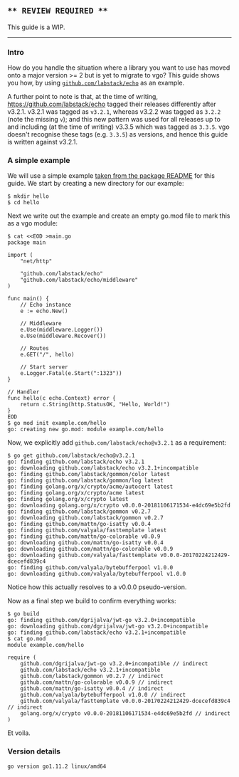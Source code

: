 <!-- __JSON: gobin -m -run myitcv.io/cmd/egrunner script.sh # LONG ONLINE

## `** REVIEW REQUIRED **`

This guide is a WIP.

----

### Intro

How do you handle the situation where a library you want to use has moved onto a major version >= 2 but is yet to
migrate to vgo? This guide shows you how, by using [`github.com/labstack/echo`](https://github.com/labstack/echo)
as an example.

A further point to note is that, at the time of writing, https://github.com/labstack/echo tagged their releases
differently after v3.2.1. v3.2.1 was tagged as `v3.2.1`, whereas v3.2.2 was tagged as `3.2.2` (note the missing `v`);
and this new pattern was used for all releases up to and including (at the time of writing) v3.3.5 which was tagged as
`3.3.5`. vgo doesn't recognise these tags (e.g. `3.3.5`) as versions, and hence this guide is written against v3.2.1.

### A simple example

We will use a simple example [taken from the package
README](https://github.com/labstack/echo/tree/d36ff729613dd8e825455c504bea0586c43ac03d#example) for this guide. We start
by creating a new directory for our example:

```
{{PrintBlock "step 0" -}}
```

Next we write out the example and create an empty go.mod file to mark this as a vgo module:

```
{{PrintBlock "step 1" -}}
```

Now, we explicitly add `github.com/labstack/echo@v3.2.1` as a requirement:

```
{{PrintBlock "step 2" -}}
```

Notice how this actually resolves to a v0.0.0 pseudo-version.

Now as a final step we build to confirm everything works:

```
{{PrintBlock "step 3" -}}
```

Et voila.

### Version details

```
{{PrintBlockOut "version details" -}}
```

-->

## `** REVIEW REQUIRED **`

This guide is a WIP.

----

### Intro

How do you handle the situation where a library you want to use has moved onto a major version >= 2 but is yet to
migrate to vgo? This guide shows you how, by using [`github.com/labstack/echo`](https://github.com/labstack/echo)
as an example.

A further point to note is that, at the time of writing, https://github.com/labstack/echo tagged their releases
differently after v3.2.1. v3.2.1 was tagged as `v3.2.1`, whereas v3.2.2 was tagged as `3.2.2` (note the missing `v`);
and this new pattern was used for all releases up to and including (at the time of writing) v3.3.5 which was tagged as
`3.3.5`. vgo doesn't recognise these tags (e.g. `3.3.5`) as versions, and hence this guide is written against v3.2.1.

### A simple example

We will use a simple example [taken from the package
README](https://github.com/labstack/echo/tree/d36ff729613dd8e825455c504bea0586c43ac03d#example) for this guide. We start
by creating a new directory for our example:

```
$ mkdir hello
$ cd hello
```

Next we write out the example and create an empty go.mod file to mark this as a vgo module:

```
$ cat <<EOD >main.go
package main

import (
	"net/http"

	"github.com/labstack/echo"
	"github.com/labstack/echo/middleware"
)

func main() {
	// Echo instance
	e := echo.New()

	// Middleware
	e.Use(middleware.Logger())
	e.Use(middleware.Recover())

	// Routes
	e.GET("/", hello)

	// Start server
	e.Logger.Fatal(e.Start(":1323"))
}

// Handler
func hello(c echo.Context) error {
	return c.String(http.StatusOK, "Hello, World!")
}
EOD
$ go mod init example.com/hello
go: creating new go.mod: module example.com/hello
```

Now, we explicitly add `github.com/labstack/echo@v3.2.1` as a requirement:

```
$ go get github.com/labstack/echo@v3.2.1
go: finding github.com/labstack/echo v3.2.1
go: downloading github.com/labstack/echo v3.2.1+incompatible
go: finding github.com/labstack/gommon/color latest
go: finding github.com/labstack/gommon/log latest
go: finding golang.org/x/crypto/acme/autocert latest
go: finding golang.org/x/crypto/acme latest
go: finding golang.org/x/crypto latest
go: downloading golang.org/x/crypto v0.0.0-20181106171534-e4dc69e5b2fd
go: finding github.com/labstack/gommon v0.2.7
go: downloading github.com/labstack/gommon v0.2.7
go: finding github.com/mattn/go-isatty v0.0.4
go: finding github.com/valyala/fasttemplate latest
go: finding github.com/mattn/go-colorable v0.0.9
go: downloading github.com/mattn/go-isatty v0.0.4
go: downloading github.com/mattn/go-colorable v0.0.9
go: downloading github.com/valyala/fasttemplate v0.0.0-20170224212429-dcecefd839c4
go: finding github.com/valyala/bytebufferpool v1.0.0
go: downloading github.com/valyala/bytebufferpool v1.0.0
```

Notice how this actually resolves to a v0.0.0 pseudo-version.

Now as a final step we build to confirm everything works:

```
$ go build
go: finding github.com/dgrijalva/jwt-go v3.2.0+incompatible
go: downloading github.com/dgrijalva/jwt-go v3.2.0+incompatible
go: finding github.com/labstack/echo v3.2.1+incompatible
$ cat go.mod
module example.com/hello

require (
	github.com/dgrijalva/jwt-go v3.2.0+incompatible // indirect
	github.com/labstack/echo v3.2.1+incompatible
	github.com/labstack/gommon v0.2.7 // indirect
	github.com/mattn/go-colorable v0.0.9 // indirect
	github.com/mattn/go-isatty v0.0.4 // indirect
	github.com/valyala/bytebufferpool v1.0.0 // indirect
	github.com/valyala/fasttemplate v0.0.0-20170224212429-dcecefd839c4 // indirect
	golang.org/x/crypto v0.0.0-20181106171534-e4dc69e5b2fd // indirect
)
```

Et voila.

### Version details

```
go version go1.11.2 linux/amd64
```

<!-- END -->
